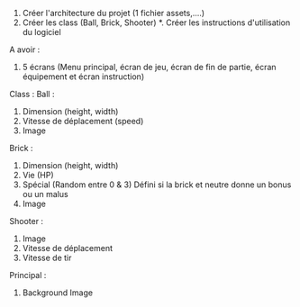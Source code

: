 1. Créer l'architecture du projet (1 fichier assets,....)
2. Créer les class (Ball, Brick, Shooter)
*. Créer les instructions d'utilisation du logiciel





A avoir : 
1. 5 écrans (Menu principal, écran de jeu, écran de fin de partie, écran équipement et écran instruction)


Class : 
Ball : 
1. Dimension (height, width)
2. Vitesse de déplacement (speed)
4. Image

Brick : 
1. Dimension (height, width)
2. Vie (HP)
3. Spécial (Random entre 0 & 3) Défini si la brick et neutre donne un bonus ou un malus 
4. Image 

Shooter :
1. Image
2. Vitesse de déplacement 
3. Vitesse de tir

Principal : 
1. Background Image